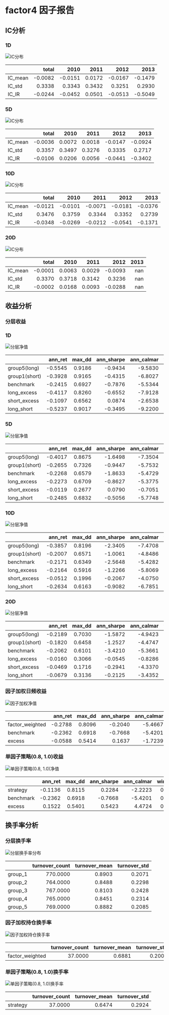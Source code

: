 # factor4 因子报告
## IC分析
### 1D
![IC分布](IC/factor4_1D.svg)

|         |   total |    2010 |   2011 |    2012 |    2013 |
|:--------|--------:|--------:|-------:|--------:|--------:|
| IC_mean | -0.0082 | -0.0151 | 0.0172 | -0.0167 | -0.1479 |
| IC_std  |  0.3338 |  0.3343 | 0.3432 |  0.3251 |  0.2930 |
| IC_IR   | -0.0244 | -0.0452 | 0.0501 | -0.0513 | -0.5049 |

### 5D
![IC分布](IC/factor4_5D.svg)

|         |   total |   2010 |   2011 |    2012 |    2013 |
|:--------|--------:|-------:|-------:|--------:|--------:|
| IC_mean | -0.0036 | 0.0072 | 0.0018 | -0.0147 | -0.0924 |
| IC_std  |  0.3357 | 0.3497 | 0.3276 |  0.3335 |  0.2717 |
| IC_IR   | -0.0106 | 0.0206 | 0.0056 | -0.0441 | -0.3402 |

### 10D
![IC分布](IC/factor4_10D.svg)

|         |   total |    2010 |    2011 |    2012 |    2013 |
|:--------|--------:|--------:|--------:|--------:|--------:|
| IC_mean | -0.0121 | -0.0101 | -0.0071 | -0.0181 | -0.0376 |
| IC_std  |  0.3476 |  0.3759 |  0.3344 |  0.3352 |  0.2739 |
| IC_IR   | -0.0348 | -0.0269 | -0.0212 | -0.0541 | -0.1371 |

### 20D
![IC分布](IC/factor4_20D.svg)

|         |   total |   2010 |   2011 |    2012 |   2013 |
|:--------|--------:|-------:|-------:|--------:|-------:|
| IC_mean | -0.0001 | 0.0063 | 0.0029 | -0.0093 |    nan |
| IC_std  |  0.3370 | 0.3718 | 0.3142 |  0.3236 |    nan |
| IC_IR   | -0.0002 | 0.0168 | 0.0093 | -0.0288 |    nan |

<div style="page-break-after: always;"></div>

## 收益分析
### 分层收益
### 1D
![分层净值](net_value/factor4_1D.svg)

|               |   ann_ret |   max_dd |   ann_sharpe |   ann_calmar |   win_rate |   avg_win_ret |   avg_loss_ret |   profit_loss_ratio |   ann_vol |
|:--------------|----------:|---------:|-------------:|-------------:|-----------:|--------------:|---------------:|--------------------:|----------:|
| group5(long)  |   -0.5545 |   0.9186 |      -0.9434 |      -9.5830 |     0.4660 |        0.0328 |        -0.0331 |              0.9911 |    0.6392 |
| group1(short) |   -0.3928 |   0.9165 |      -0.4315 |      -6.8027 |     0.4827 |        0.0340 |        -0.0339 |              1.0032 |    0.6559 |
| benchmark     |   -0.2415 |   0.6927 |      -0.7876 |      -5.5344 |     0.4737 |        0.0149 |        -0.0152 |              0.9826 |    0.2954 |
| long_excess   |   -0.4117 |   0.8260 |      -0.6552 |      -7.9128 |     0.4891 |        0.0281 |        -0.0298 |              0.9438 |    0.5652 |
| short_excess  |   -0.1097 |   0.6562 |       0.0874 |      -2.6538 |     0.5135 |        0.0287 |        -0.0299 |              0.9605 |    0.5769 |
| long_short    |   -0.5237 |   0.9017 |      -0.3495 |      -9.2200 |     0.4917 |        0.0458 |        -0.0468 |              0.9788 |    0.9155 |

### 5D
![分层净值](net_value/factor4_5D.svg)

|               |   ann_ret |   max_dd |   ann_sharpe |   ann_calmar |   win_rate |   avg_win_ret |   avg_loss_ret |   profit_loss_ratio |   ann_vol |
|:--------------|----------:|---------:|-------------:|-------------:|-----------:|--------------:|---------------:|--------------------:|----------:|
| group5(long)  |   -0.4017 |   0.8675 |      -1.6498 |      -7.3504 |     0.4465 |        0.0143 |        -0.0149 |              0.9582 |    0.2863 |
| group1(short) |   -0.2655 |   0.7326 |      -0.9447 |      -5.7532 |     0.4671 |        0.0141 |        -0.0143 |              0.9819 |    0.2839 |
| benchmark     |   -0.2268 |   0.6579 |      -1.8633 |      -5.4729 |     0.4606 |        0.0064 |        -0.0073 |              0.8760 |    0.1332 |
| long_excess   |   -0.2273 |   0.6709 |      -0.8627 |      -5.3775 |     0.4658 |        0.0130 |        -0.0130 |              1.0002 |    0.2597 |
| short_excess  |   -0.0119 |   0.2677 |       0.0790 |      -0.7051 |     0.5135 |        0.0125 |        -0.0130 |              0.9591 |    0.2525 |
| long_short    |   -0.2485 |   0.6832 |      -0.5056 |      -5.7748 |     0.4942 |        0.0196 |        -0.0208 |              0.9447 |    0.4038 |

### 10D
![分层净值](net_value/factor4_10D.svg)

|               |   ann_ret |   max_dd |   ann_sharpe |   ann_calmar |   win_rate |   avg_win_ret |   avg_loss_ret |   profit_loss_ratio |   ann_vol |
|:--------------|----------:|---------:|-------------:|-------------:|-----------:|--------------:|---------------:|--------------------:|----------:|
| group5(long)  |   -0.3857 |   0.8196 |      -2.3405 |      -7.4708 |     0.4091 |        0.0104 |        -0.0103 |              1.0056 |    0.1995 |
| group1(short) |   -0.2007 |   0.6571 |      -1.0061 |      -4.8486 |     0.4481 |        0.0104 |        -0.0099 |              1.0505 |    0.2023 |
| benchmark     |   -0.2171 |   0.6349 |      -2.5648 |      -5.4282 |     0.4143 |        0.0048 |        -0.0050 |              0.9556 |    0.0937 |
| long_excess   |   -0.2164 |   0.5916 |      -1.2266 |      -5.8069 |     0.4429 |        0.0097 |        -0.0093 |              1.0396 |    0.1848 |
| short_excess  |   -0.0512 |   0.1996 |      -0.2067 |      -4.0750 |     0.5104 |        0.0087 |        -0.0094 |              0.9288 |    0.1779 |
| long_short    |   -0.2634 |   0.6163 |      -0.9082 |      -6.7851 |     0.4870 |        0.0142 |        -0.0156 |              0.9153 |    0.2901 |

### 20D
![分层净值](net_value/factor4_20D.svg)

|               |   ann_ret |   max_dd |   ann_sharpe |   ann_calmar |   win_rate |   avg_win_ret |   avg_loss_ret |   profit_loss_ratio |   ann_vol |
|:--------------|----------:|---------:|-------------:|-------------:|-----------:|--------------:|---------------:|--------------------:|----------:|
| group5(long)  |   -0.2189 |   0.7030 |      -1.5872 |      -4.9423 |     0.4000 |        0.0082 |        -0.0070 |              1.1667 |    0.1486 |
| group1(short) |   -0.1820 |   0.6458 |      -1.2527 |      -4.4747 |     0.4237 |        0.0082 |        -0.0073 |              1.1170 |    0.1513 |
| benchmark     |   -0.2062 |   0.6101 |      -3.4210 |      -5.3661 |     0.3816 |        0.0034 |        -0.0036 |              0.9534 |    0.0668 |
| long_excess   |   -0.0160 |   0.3066 |      -0.0545 |      -0.8286 |     0.4592 |        0.0072 |        -0.0062 |              1.1675 |    0.1334 |
| short_excess  |   -0.0469 |   0.1716 |      -0.2941 |      -4.3370 |     0.5421 |        0.0059 |        -0.0073 |              0.8057 |    0.1331 |
| long_short    |   -0.0679 |   0.3136 |      -0.2125 |      -3.4352 |     0.5079 |        0.0104 |        -0.0111 |              0.9363 |    0.2185 |

<div style="page-break-after: always;"></div>

### 因子加权日频收益
![因子加权净值](net_value/factor4_factor_weighted.svg)

|                 |   ann_ret |   max_dd |   ann_sharpe |   ann_calmar |   win_rate |   avg_win_ret |   avg_loss_ret |   profit_loss_ratio |   ann_vol |
|:----------------|----------:|---------:|-------------:|-------------:|-----------:|--------------:|---------------:|--------------------:|----------:|
| factor_weighted |   -0.2788 |   0.8096 |      -0.2040 |      -5.4667 |     0.4917 |        0.0231 |        -0.0233 |              0.9887 |    0.6410 |
| benchmark       |   -0.2362 |   0.6918 |      -0.7668 |      -5.4201 |     0.4724 |        0.0149 |        -0.0151 |              0.9909 |    0.2946 |
| excess          |   -0.0588 |   0.5414 |       0.1637 |      -1.7239 |     0.4917 |        0.0161 |        -0.0148 |              1.0856 |    0.5802 |

### 单因子策略(0.8, 1.0)收益
![单因子策略(0.8, 1.0)净值](net_value/factor4_quantile.svg)

|           |   ann_ret |   max_dd |   ann_sharpe |   ann_calmar |   win_rate |   avg_win_ret |   avg_loss_ret |   profit_loss_ratio |   ann_vol |
|:----------|----------:|---------:|-------------:|-------------:|-----------:|--------------:|---------------:|--------------------:|----------:|
| strategy  |   -0.1136 |   0.8115 |       0.2284 |      -2.2223 |     0.4968 |        0.0329 |        -0.0310 |              1.0599 |    0.7966 |
| benchmark |   -0.2362 |   0.6918 |      -0.7668 |      -5.4201 |     0.4724 |        0.0149 |        -0.0151 |              0.9909 |    0.2946 |
| excess    |    0.1522 |   0.5401 |       0.5423 |       4.4724 |     0.4968 |        0.0296 |        -0.0260 |              1.1384 |    0.7525 |

<div style="page-break-after: always;"></div>

## 换手率分析
### 分层换手率
![分层换手率分布](turnover/factor4_group.svg)

|         |   turnover_count |   turnover_mean |   turnover_std |
|:--------|-----------------:|----------------:|---------------:|
| group_1 |         770.0000 |          0.8903 |         0.2071 |
| group_2 |         764.0000 |          0.8488 |         0.2298 |
| group_3 |         767.0000 |          0.8103 |         0.2428 |
| group_4 |         765.0000 |          0.8451 |         0.2314 |
| group_5 |         769.0000 |          0.8882 |         0.2085 |

<div style="page-break-after: always;"></div>

### 因子加权持仓换手率
![因子加权持仓换手率](turnover/factor4_factor_weighted.svg)

|                 |   turnover_count |   turnover_mean |   turnover_std |
|:----------------|-----------------:|----------------:|---------------:|
| factor_weighted |          37.0000 |          0.6881 |         0.2003 |

### 单因子策略(0.8, 1.0)换手率
![单因子策略(0.8, 1.0)换手率](turnover/factor4_quantile.svg)

|          |   turnover_count |   turnover_mean |   turnover_std |
|:---------|-----------------:|----------------:|---------------:|
| strategy |          37.0000 |          0.6474 |         0.2924 |

<div style="page-break-after: always;"></div>

